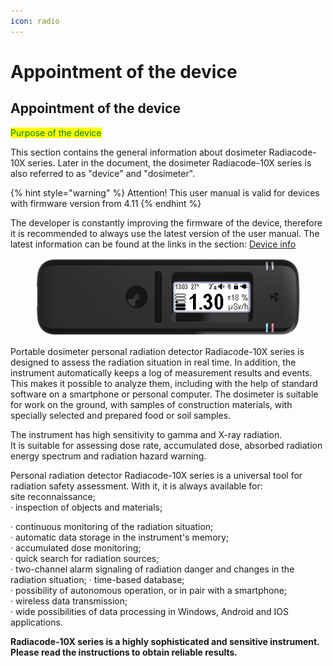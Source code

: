 ```yaml
---
icon: radio
---
```


# Appointment of the device

## Appointment of the device

<mark style="color:green;">Purpose of the device</mark>

This section contains the general information about dosimeter Radiacode-10X series. Later in the document, the dosimeter Radiacode-10X series is also referred to as "device" and "dosimeter".

{% hint style="warning" %}
Attention! This user manual is valid for devices with firmware version from 4.11
{% endhint %}

The developer is constantly improving the firmware of the device, therefore it is recommended to always use the latest version of the user manual. The latest information can be found at the links in the section: [Device info](../info/device-info.md)

<figure><img src="../.gitbook/assets/RC_101_clear.png" alt=""><figcaption></figcaption></figure>

Portable dosimeter personal radiation detector Radiacode-10X series is designed to assess the radiation situation in real time. In addition, the instrument automatically keeps a log of measurement results and events. This makes it possible to analyze them, including with the help of standard software on a smartphone or personal computer. The dosimeter is suitable for work on the ground, with samples of construction materials, with specially selected and prepared food or soil samples.

The instrument has high sensitivity to gamma and X-ray radiation.\
It is suitable for assessing dose rate, accumulated dose, absorbed radiation energy spectrum and radiation hazard warning.

Personal radiation detector Radiacode-10X series is a universal tool for radiation safety assessment. With it, it is always available for:\
site reconnaissance;\
· inspection of objects and materials;

· continuous monitoring of the radiation situation;\
· automatic data storage in the instrument's memory;\
· accumulated dose monitoring;\
· quick search for radiation sources;\
· two-channel alarm signaling of radiation danger and changes in the radiation situation; · time-based database;\
· possibility of autonomous operation, or in pair with a smartphone;\
· wireless data transmission;\
· wide possibilities of data processing in Windows, Android and IOS applications.

**Radiacode-10X series is a highly sophisticated and sensitive instrument. Please read the instructions to obtain reliable results.**

